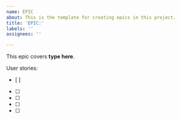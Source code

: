 ```yaml
---
name: EPIC
about: This is the template for creating epics in this project.
title: 'EPIC:'
labels: ''
assignees: ''

---
```


This epic covers **type here**.

User stories:
* [ ]
* [ ]
* [ ]
* [ ]
* [ ]
